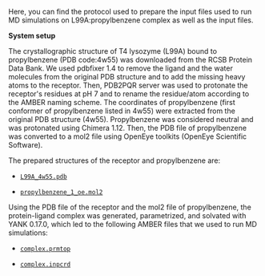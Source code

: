Here, you can find the protocol used to prepare the input files used to run MD simulations on L99A:propylbenzene complex as well as the input files.

**System setup**

The crystallographic structure of T4 lysozyme (L99A) bound to propylbenzene (PDB code:4w55) was downloaded from the RCSB Protein Data Bank. We used pdbfixer 1.4 to remove the ligand and the water molecules from the original PDB structure and to add the missing heavy atoms to the receptor. Then, PDB2PQR server was used to protonate the receptor's residues at pH 7 and to rename the residue/atom according to the AMBER naming scheme.
The coordinates of propylbenzene (first conformer of propylbenzene listed in 4w55) were extracted from the original PDB structure (4w55). Propylbenzene was considered neutral and was protonated using Chimera 1.12. Then, the PDB file of propylbenzene was converted to a mol2 file using OpenEye toolkits (OpenEye Scientific Software).

The prepared structures of the receptor and propylbenzene are:

- [`L99A_4w55.pdb`](L99A_4w55.pdb)

- [`propylbenzene_1_oe.mol2`](propylbenzene_1_oe.mol2)

Using the PDB file of the receptor and the mol2 file of propylbenzene, the protein-ligand complex was generated, parametrized, and solvated with YANK 0.17.0, which led to the following AMBER files that we used to run MD simulations:

- [`complex.prmtop`](complex.prmtop)

- [`complex.inpcrd`](complex.inpcrd)
